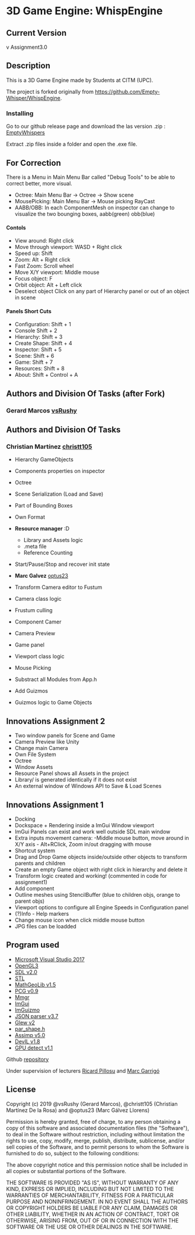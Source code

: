 ﻿# 3D Game Engine: WhispEngine

## Current Version
v Assignment3.0

## Description
This is a 3D Game Engine made by Students at CITM (UPC).

The project is forked originally from https://github.com/Empty-Whisper/WhispEngine.

### Installing
Go to our github release page and download the las version .zip : 
[EmptyWhispers](https://github.com/Empty-Whisper)

Extract .zip files inside a folder and open the .exe file.

## For Correction

There is a Menu in Main Menu Bar called "Debug Tools" to be able to correct better, more visual.

* Octree: Main Menu Bar -> Octree -> Show scene
* MousePicking: Main Menu Bar -> Mouse picking RayCast
* AABB/OBB: In each ComponentMesh on inspector can change to visualize the two bounging boxes, aabb(green) obb(blue)

#### Contols
* View around:  	         	Right click
* Move through viewport: 	WASD + Right click
* Speed up:  	      	Shift	         
* Zoom:			Alt + Right click
* Fast Zoom:		Scroll wheel
* Move X/Y viewport:	Middle mouse
* Focus object:		F
* Orbit object:		Alt + Left click
* Deselect object		Click on any part of Hierarchy panel or out of an object in scene

#### Panels Short Cuts
* Configuration:         Shift + 1
* Console		  Shift + 2
* Hierarchy:  	  Shift + 3
* Create Shape:         Shift + 4
* Inspector:         	  Shift + 5
* Scene:         	  Shift + 6
* Game:             	  Shift + 7
* Resources:        	  Shift + 8
* About: 	                  Shift + Control + A

## Authors and Division Of Tasks (after Fork)

### **Gerard Marcos** [vsRushy](https://github.com/vsRushy)

## Authors and Division Of Tasks

### **Christian Martínez** [christt105](https://github.com/christt105)
* Hierarchy GameObjects
* Components properties on inspector
* Octree
* Scene Serialization (Load and Save)
* Part of Bounding Boxes
* Own Format
* **Resource manager** :D
	* Library and Assets logic
	* .meta file
	* Reference Counting
* Start/Pause/Stop and recover init state

* **Marc Galvez** [optus23](https://github.com/optus23)
* Transform Camera editor to Fustum
* Camera class logic 
* Frustum culling
* Component Camer
* Camera Preview
* Game panel
* Viewport class logic
* Mouse Picking
* Substract all Modules from App.h
* Add Guizmos
* Guizmos logic to Game Objects

## Innovations Assignment 2

* Two window panels for Scene and Game
* Camera Preview like Unity
* Change main Camera
* Own File System
* Octree
* Window Assets
* Resource Panel shows all Assets in the project
* Library/ is generated identically if it does not exist
* An external window of Windows API to Save & Load Scenes

## Innovations Assignment 1
* Docking
* Dockspace + Rendering inside a ImGui Window viewport
* ImGui Panels can exist and work well outside SDL main window
* Extra inputs movement camera: -Middle mouse button, move around in X/Y axis - Alt+RClick, Zoom in/out dragging with mouse
* Shortcut system
* Drag and Drop Game objects inside/outside other objects to transform parents and children
* Create an empty Game object with right click in hierarchy and delete it
* Transform logic created and working! (commented in code for assignment1)
* Add component
* Outline meshes using StencilBuffer (blue to children objs, orange to parent objs)
* Viewport options to configure all Engine Speeds in Configuration panel
* (?)Info - Help markers
* Change mouse icon when click middle mouse button
* JPG files can be loadded

## Program used
* [Microsoft Visual Studio 2017](https://visualstudio.microsoft.com/es/vs/)
* [OpenGL3](https://opengl.org/)
* [SDL v2.0](https://www.libsdl.org/license.php)
* [STL](https://docs.oracle.com/database/bdb181/html/installation/win_build_stl.html)
* [MathGeoLib v1.5](https://github.com/juj/MathGeoLib)
* [PCG v0.9](http://www.pcg-random.org/)
* [Mmgr](http://www.flipcode.com/archives/Presenting_A_Memory_Manager.shtml)
* [ImGui](https://github.com/ocornut/imgui)
* [ImGuizmo](https://github.com/CedricGuillemet/ImGuizmo)
* [JSON parser v3.7](https://github.com/nlohmann/json)
* [Glew v2](https://github.com/nigels-com/glew)
* [par_shape.h](https://prideout.net/shapes)
* [Assimp v5.0](http://www.assimp.org/)
* [DevIL v1.8](http://openil.sourceforge.net/)
* [GPU detect v1.1](https://github.com/MatthewKing/DeviceId)

Github [repository](https://github.com/Empty-Whisper/WhispEngine)

Under supervision of lecturers [Ricard Pillosu](https://www.linkedin.com/in/ricardpillosu/) and [Marc Garrigó](https://www.linkedin.com/in/mgarrigo/)

## License

Copyright (c) 2019 @vsRushy (Gerard Marcos), @christt105 (Christian Martínez De la Rosa) and @optus23 (Marc Gálvez Llorens)

Permission is hereby granted, free of charge, to any person obtaining a copy
of this software and associated documentation files (the "Software"), to deal
in the Software without restriction, including without limitation the rights
to use, copy, modify, merge, publish, distribute, sublicense, and/or sell
copies of the Software, and to permit persons to whom the Software is
furnished to do so, subject to the following conditions:

The above copyright notice and this permission notice shall be included in all
copies or substantial portions of the Software.

THE SOFTWARE IS PROVIDED "AS IS", WITHOUT WARRANTY OF ANY KIND, EXPRESS OR
IMPLIED, INCLUDING BUT NOT LIMITED TO THE WARRANTIES OF MERCHANTABILITY,
FITNESS FOR A PARTICULAR PURPOSE AND NONINFRINGEMENT. IN NO EVENT SHALL THE
AUTHORS OR COPYRIGHT HOLDERS BE LIABLE FOR ANY CLAIM, DAMAGES OR OTHER
LIABILITY, WHETHER IN AN ACTION OF CONTRACT, TORT OR OTHERWISE, ARISING FROM,
OUT OF OR IN CONNECTION WITH THE SOFTWARE OR THE USE OR OTHER DEALINGS IN THE
SOFTWARE.
